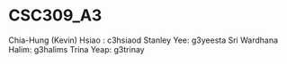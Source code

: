 # CSC309_A3

Chia-Hung (Kevin) Hsiao : c3hsiaod
Stanley Yee: g3yeesta
Sri Wardhana Halim: g3halims
Trina Yeap: g3trinay
